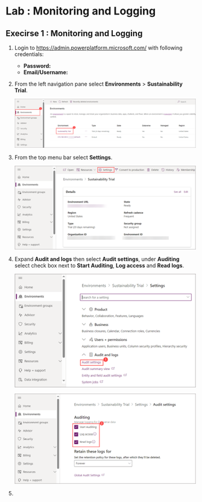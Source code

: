 # Lab : Monitoring and Logging


## Execirse 1 : Monitoring and Logging


1. Login to https://admin.powerplatform.microsoft.com/ with following credentials:

   - **Password:** <inject key="AzureAdUserPassword"></inject>
   - **Email/Username:** <inject key="AzureAdUserEmail"></inject>

1. From the left navigation pane select **Environments** > **Sustainability Trial**.

   ![image](../media/lab01-142.png)
    
1. From the top menu bar select **Settings**.

   ![image](../media/lab01-143.png)

1. Expand **Audit and logs** then select **Audit settings**, under **Auditing** select check box next to **Start Auditing**, **Log access**  and **Read logs**.

   ![image](../media/lab01-144.png)

   ![image](../media/lab01-145.png) 

1. 
